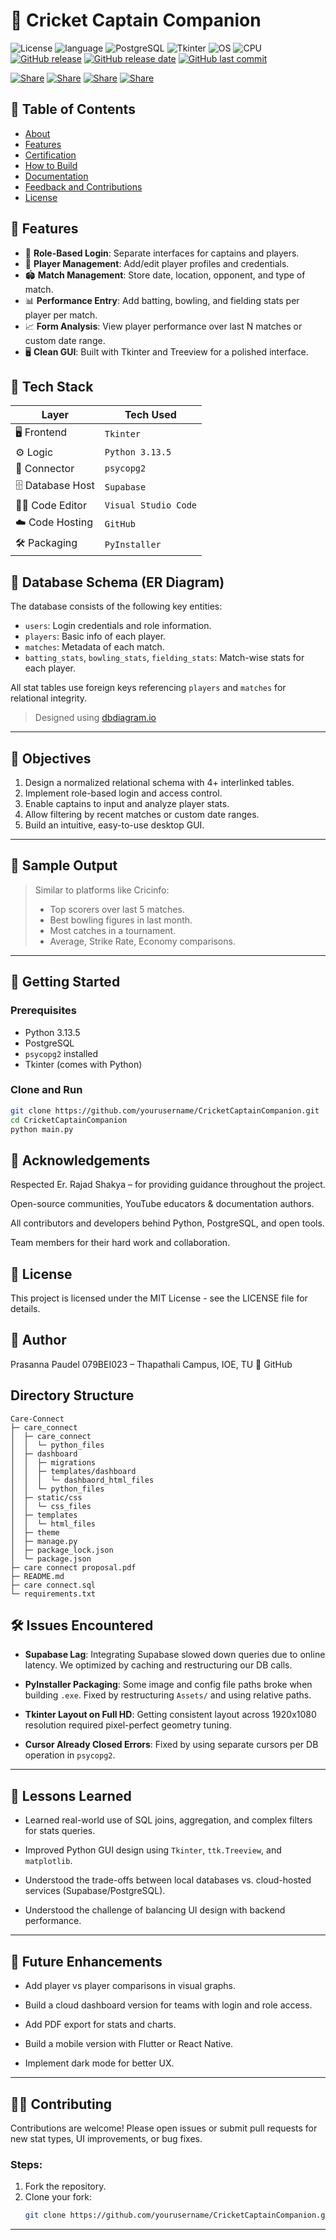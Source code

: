 # 🏏 Cricket Captain Companion

![License](https://img.shields.io/badge/License-MIT-blue.svg)
![language](https://img.shields.io/badge/language-python-3670A0)
![PostgreSQL](https://img.shields.io/badge/Database-PostgreSQL-blue)
![Tkinter](https://img.shields.io/badge/GUI-Tkinter-green)
![OS](https://img.shields.io/badge/OS-windows-0078D4)
![CPU](https://img.shields.io/badge/CPU-x64-FF8C00)
[![GitHub release](https://img.shields.io/github/v/release/prasannaexe/CricketCaptainCompanion)](#)
[![GitHub release date](https://img.shields.io/github/release-date/prasannaexe/CricketCaptainCompanion)](#)
[![GitHub last commit](https://img.shields.io/github/last-commit/prasannaexe/CricketCaptainCompanion)](#)



[![Share](https://img.shields.io/badge/share-000000?logo=x&logoColor=white)](https://x.com/intent/tweet?text=Check%20out%20this%20project%20on%20GitHub:%20https://github.com/prasannaexe/CricketCaptainCompanion)
[![Share](https://img.shields.io/badge/share-1877F2?logo=facebook&logoColor=white)](https://www.facebook.com/sharer/sharer.php?u=https://github.com/prasannaexe/CricketCaptainCompanion)
[![Share](https://img.shields.io/badge/share-FF4500?logo=reddit&logoColor=white)](https://www.reddit.com/submit?title=Check%20out%20this%20project%20on%20GitHub:%20https://github.com/prasannaexe/CricketCaptainCompanion)
[![Share](https://img.shields.io/badge/share-0088CC?logo=telegram&logoColor=white)](https://t.me/share/url?url=https://github.com/prasannaexe/CricketCaptainCompanion)





## 📃 Table of Contents
- [About](#-about)
- [Features](#-features)
- [Certification](#-certification)
- [How to Build](#-how-to-build)
- [Documentation](#-documentation)
- [Feedback and Contributions](#-feedback-and-contributions)
- [License](#-license)




## 📌 Features

- 🔐 **Role-Based Login**: Separate interfaces for captains and players.
- 👤 **Player Management**: Add/edit player profiles and credentials.
- 🏟️ **Match Management**: Store date, location, opponent, and type of match.
- 📊 **Performance Entry**: Add batting, bowling, and fielding stats per player per match.
- 📈 **Form Analysis**: View player performance over last N matches or custom date range.
- 🖥️ **Clean GUI**: Built with Tkinter and Treeview for a polished interface.



## 🧠 Tech Stack



| Layer         | Tech Used                                 |
|---------------|-------------------------------------------|
| 🖥️ Frontend   | `Tkinter`                                 |
| ⚙️ Logic      | `Python 3.13.5`                            |
| 🔌 Connector  | `psycopg2`          |
| 🗄️ Database Host  |  `Supabase`         |
| 🧑‍💻 Code Editor  | `Visual Studio Code`   |
| ☁️ Code Hosting  | `GitHub`              |
| 🛠️ Packaging     | `PyInstaller`         |



## 🧱 Database Schema (ER Diagram)

The database consists of the following key entities:
- `users`: Login credentials and role information.
- `players`: Basic info of each player.
- `matches`: Metadata of each match.
- `batting_stats`, `bowling_stats`, `fielding_stats`: Match-wise stats for each player.

All stat tables use foreign keys referencing `players` and `matches` for relational integrity.

> Designed using [dbdiagram.io](https://dbdiagram.io)

---

## 🎯 Objectives

1. Design a normalized relational schema with 4+ interlinked tables.
2. Implement role-based login and access control.
3. Enable captains to input and analyze player stats.
4. Allow filtering by recent matches or custom date ranges.
5. Build an intuitive, easy-to-use desktop GUI.

---

## 🧪 Sample Output

> Similar to platforms like Cricinfo:
> - Top scorers over last 5 matches.
> - Best bowling figures in last month.
> - Most catches in a tournament.
> - Average, Strike Rate, Economy comparisons.

---

## 🚀 Getting Started

### Prerequisites

- Python 3.13.5
- PostgreSQL
- `psycopg2` installed
- Tkinter (comes with Python)

### Clone and Run

```bash
git clone https://github.com/yourusername/CricketCaptainCompanion.git
cd CricketCaptainCompanion
python main.py
```

## 🤝 Acknowledgements

Respected Er. Rajad Shakya – for providing guidance throughout the project.

Open-source communities, YouTube educators & documentation authors.

All contributors and developers behind Python, PostgreSQL, and open tools.

Team members for their hard work and collaboration.

## 📄 License

This project is licensed under the MIT License - see the LICENSE file for details.
## 👤 Author

Prasanna Paudel
079BEI023 – Thapathali Campus, IOE, TU
🔗 GitHub

## Directory Structure
```
Care-Connect
├─ care_connect
│  ├─ care_connect
│  │  └─ python_files
│  ├─ dashboard
│  │  ├─ migrations
│  │  ├─ templates/dashboard
│  │  │  └─ dashbaord_html_files
│  │  └─ python_files
│  ├─ static/css
│  │  └─ css_files
│  ├─ templates
│  │  └─ html_files
│  ├─ theme
│  ├─ manage.py
│  ├─ package_lock.json
│  └─ package.json
├─ care connect proposal.pdf
├─ README.md
├─ care connect.sql
└─ requirements.txt
```
## 🛠️ Issues Encountered

- **Supabase Lag**: Integrating Supabase slowed down queries due to online latency. We optimized by caching and restructuring our DB calls.

- **PyInstaller Packaging**: Some image and config file paths broke when building `.exe`. Fixed by restructuring `Assets/` and using relative paths.

- **Tkinter Layout on Full HD**: Getting consistent layout across 1920x1080 resolution required pixel-perfect geometry tuning.

- **Cursor Already Closed Errors**: Fixed by using separate cursors per DB operation in `psycopg2`.

---

## 🧠 Lessons Learned

- Learned real-world use of SQL joins, aggregation, and complex filters for stats queries.

- Improved Python GUI design using `Tkinter`, `ttk.Treeview`, and `matplotlib`.

- Understood the trade-offs between local databases vs. cloud-hosted services (Supabase/PostgreSQL).

- Understood the challenge of balancing UI design with backend performance.

---

## 🎯 Future Enhancements

- Add player vs player comparisons in visual graphs.

- Build a cloud dashboard version for teams with login and role access.

- Add PDF export for stats and charts.

- Build a mobile version with Flutter or React Native.

- Implement dark mode for better UX.

---

## 🧑‍💻 Contributing

Contributions are welcome! Please open issues or submit pull requests for new stat types, UI improvements, or bug fixes.

### Steps:

1. Fork the repository.  
2. Clone your fork:
   ```bash
   git clone https://github.com/yourusername/CricketCaptainCompanion.git

---


  
